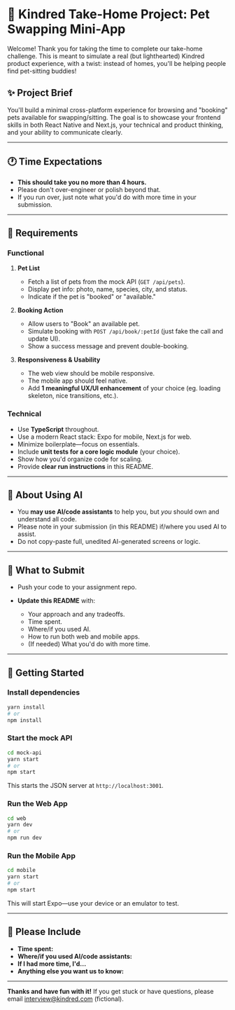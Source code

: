 # 🐾 Kindred Take-Home Project: Pet Swapping Mini-App

Welcome! Thank you for taking the time to complete our take-home challenge.
This is meant to simulate a real (but lighthearted) Kindred product experience, with a twist: instead of homes, you'll be helping people find pet-sitting buddies!

## ✨ Project Brief

You'll build a minimal cross-platform experience for browsing and "booking" pets available for swapping/sitting. The goal is to showcase your frontend skills in both React Native and Next.js, your technical and product thinking, and your ability to communicate clearly.

---

## 🕐 Time Expectations

- **This should take you no more than 4 hours.**
- Please don't over-engineer or polish beyond that.
- If you run over, just note what you'd do with more time in your submission.

---

## 🚩 Requirements

### **Functional**

1. **Pet List**

   - Fetch a list of pets from the mock API (`GET /api/pets`).
   - Display pet info: photo, name, species, city, and status.
   - Indicate if the pet is "booked" or "available."

2. **Booking Action**

   - Allow users to "Book" an available pet.
   - Simulate booking with `POST /api/book/:petId` (just fake the call and update UI).
   - Show a success message and prevent double-booking.

3. **Responsiveness & Usability**

   - The web view should be mobile responsive.
   - The mobile app should feel native.
   - Add **1 meaningful UX/UI enhancement** of your choice (eg. loading skeleton, nice transitions, etc.).

### **Technical**

- Use **TypeScript** throughout.
- Use a modern React stack: Expo for mobile, Next.js for web.
- Minimize boilerplate—focus on essentials.
- Include **unit tests for a core logic module** (your choice).
- Show how you'd organize code for scaling.
- Provide **clear run instructions** in this README.

---

## 🤖 About Using AI

- You **may use AI/code assistants** to help you, but _you_ should own and understand all code.
- Please note in your submission (in this README) if/where you used AI to assist.
- Do not copy-paste full, unedited AI-generated screens or logic.

---

## 📄 What to Submit

- Push your code to your assignment repo.
- **Update this README** with:

  - Your approach and any tradeoffs.
  - Time spent.
  - Where/if you used AI.
  - How to run both web and mobile apps.
  - (If needed) What you'd do with more time.

---

## 🏁 Getting Started

### **Install dependencies**

```bash
yarn install
# or
npm install
```

### **Start the mock API**

```bash
cd mock-api
yarn start
# or
npm start
```

This starts the JSON server at `http://localhost:3001`.

### **Run the Web App**

```bash
cd web
yarn dev
# or
npm run dev
```

### **Run the Mobile App**

```bash
cd mobile
yarn start
# or
npm start
```

This will start Expo—use your device or an emulator to test.

---

## 📝 Please Include

- **Time spent:**
- **Where/if you used AI/code assistants:**
- **If I had more time, I'd...**
- **Anything else you want us to know:**

---

**Thanks and have fun with it!**
If you get stuck or have questions, please email [interview@kindred.com](mailto:interview@kindred.com) (fictional).
